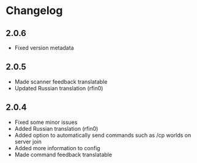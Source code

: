 # Changelog

## 2.0.6

- Fixed version metadata

## 2.0.5

- Made scanner feedback translatable
- Updated Russian translation (rfin0)

## 2.0.4

- Fixed some minor issues
- Added Russian translation (rfin0)
- Added option to automatically send commands such as /cp worlds on server join
- Added more information to config
- Made command feedback translatable
